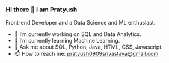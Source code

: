 ### Hi there 👋 I am Pratyush
Front-end Developer and a Data Science and ML enthusiast.

- 🔭 I’m currently working on SQL and Data Analytics.
- 🌱 I’m currently learning Machine Learning.
- 💬 Ask me about SQL, Python, Java, HTML, CSS, Javascript.
- 📫 How to reach me: pratyush0909srivastava@gmail.com
<!--
**pratyush-09/pratyush-09** is a ✨ _special_ ✨ repository because its `README.md` (this file) appears on your GitHub profile.

Here are some ideas to get you started:

- 🔭 I’m currently working on Back End Development.
- 🌱 I’m currently learning Machine Learning.
- 👯 I’m looking to collaborate on ...
- 🤔 I’m looking for help with ...
- 💬 Ask me about Python, Java, HTML, CSS, Javascript.
- 📫 How to reach me: pratyush0909srivastava@gmail.com
- 😄 Pronouns: ...
- ⚡ Fun fact: ...
-->
